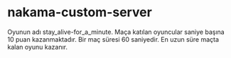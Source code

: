 # nakama-custom-server
Oyunun adı stay_alive-for_a_minute. Maça katılan oyuncular saniye başına 10 puan kazanmaktadır. Bir maç süresi 60 saniyedir. En uzun süre maçta kalan oyunu kazanır.
